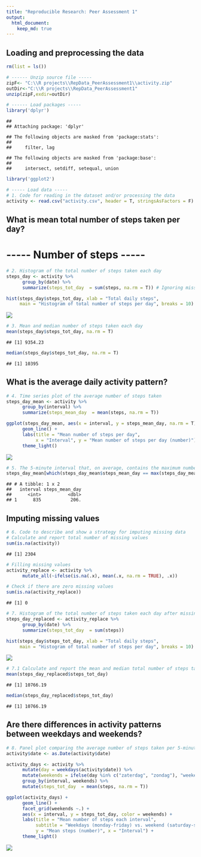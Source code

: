 ```yaml
---
title: "Reproducible Research: Peer Assessment 1"
output: 
  html_document:
    keep_md: true
---
```



## Loading and preprocessing the data

```r
rm(list = ls())

# ------ Unzip source file -----
zipF<- "C:\\R projects\\RepData_PeerAssessment1\\activity.zip"
outDir<-"C:\\R projects\\RepData_PeerAssessment1"
unzip(zipF,exdir=outDir)

# ------ Load packages -----
library('dplyr')
```

```
## 
## Attaching package: 'dplyr'
```

```
## The following objects are masked from 'package:stats':
## 
##     filter, lag
```

```
## The following objects are masked from 'package:base':
## 
##     intersect, setdiff, setequal, union
```

```r
library('ggplot2')

# ----- Load data -----
# 1. Code for reading in the dataset and/or processing the data
activity <- read.csv("activity.csv", header = T, stringsAsFactors = F)
```

## What is mean total number of steps taken per day?


# ----- Number of steps -----

```r
# 2. Histogram of the total number of steps taken each day
steps_day <- activity %>% 
      group_by(date) %>% 
      summarize(steps_tot_day  = sum(steps, na.rm = T)) # Ignoring missing values

hist(steps_day$steps_tot_day, xlab = "Total daily steps",
     main = "Histogram of total number of steps per day", breaks = 10)
```

![](PA1_template_files/figure-html/unnamed-chunk-2-1.png)<!-- -->

```r
# 3. Mean and median number of steps taken each day
mean(steps_day$steps_tot_day, na.rm = T)
```

```
## [1] 9354.23
```

```r
median(steps_day$steps_tot_day, na.rm = T)
```

```
## [1] 10395
```

## What is the average daily activity pattern?

```r
# 4. Time series plot of the average number of steps taken
steps_day_mean <- activity %>% 
      group_by(interval) %>% 
      summarize(steps_mean_day  = mean(steps, na.rm = T))

ggplot(steps_day_mean, aes(x = interval, y = steps_mean_day, na.rm = T)) +
      geom_line() +
      labs(title = "Mean number of steps per day", 
           x = "Interval", y = "Mean number of steps per day (number)") +  
      theme_light()
```

![](PA1_template_files/figure-html/unnamed-chunk-3-1.png)<!-- -->

```r
# 5. The 5-minute interval that, on average, contains the maximum number of steps
steps_day_mean[which(steps_day_mean$steps_mean_day == max(steps_day_mean$steps_mean_day)),]
```

```
## # A tibble: 1 x 2
##   interval steps_mean_day
##      <int>          <dbl>
## 1      835           206.
```


## Imputing missing values

```r
# 6. Code to describe and show a strategy for imputing missing data
# Calculate and report total number of missing values
sum(is.na(activity))
```

```
## [1] 2304
```

```r
# Filling missing values
activity_replace <- activity %>% 
      mutate_all(~ifelse(is.na(.x), mean(.x, na.rm = TRUE), .x))  

# Check if there are zero missing values
sum(is.na(activity_replace))
```

```
## [1] 0
```

```r
# 7. Histogram of the total number of steps taken each day after missing values are imputed
steps_day_replaced <- activity_replace %>% 
      group_by(date) %>% 
      summarize(steps_tot_day  = sum(steps))

hist(steps_day$steps_tot_day, xlab = "Total daily steps",
     main = "Histogram of total number of steps per day", breaks = 10)
```

![](PA1_template_files/figure-html/unnamed-chunk-4-1.png)<!-- -->

```r
# 7.1 Calculate and report the mean and median total number of steps taken per day
mean(steps_day_replaced$steps_tot_day)
```

```
## [1] 10766.19
```

```r
median(steps_day_replaced$steps_tot_day)
```

```
## [1] 10766.19
```


## Are there differences in activity patterns between weekdays and weekends?

```r
# 8. Panel plot comparing the average number of steps taken per 5-minute interval across weekdays and weekends
activity$date <- as.Date(activity$date)

activity_days <- activity %>% 
      mutate(day = weekdays(activity$date)) %>% 
      mutate(weekends = ifelse(day %in% c("zaterdag", "zondag"), "weekend", "weekday")) %>% 
      group_by(interval, weekends) %>% 
      mutate(steps_tot_day  = mean(steps, na.rm = T))

ggplot(activity_days) +
      geom_line() +
      facet_grid(weekends ~.) +
      aes(x = interval, y = steps_tot_day, color = weekends) + 
      labs(title = "Mean number of steps each interval", 
           subtitle = "Weekdays (monday-friday) vs. weekend (saturday-sunday", 
           y = "Mean steps (number)", x = "Interval") +  
      theme_light()
```

![](PA1_template_files/figure-html/unnamed-chunk-5-1.png)<!-- -->
